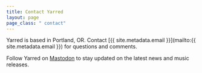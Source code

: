 ```yaml
---
title: Contact Yarred
layout: page
page_class: " contact"
---
```


Yarred is based in Portland, OR. Contact [{{ site.metadata.email }}](mailto:{{ site.metadata.email }}) for questions and comments.

Follow Yarred on <a href="https://intuitivefuture.com/@yarredmusic" target="_blank">Mastodon</a> to stay updated on the latest news and music releases.